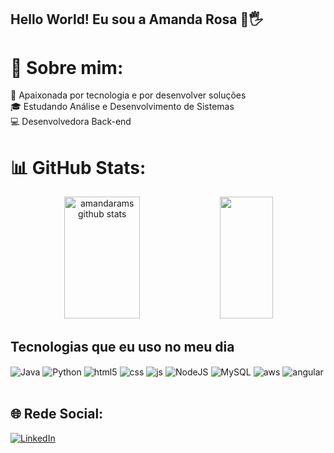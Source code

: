 ## Hello World! Eu sou a Amanda Rosa 👩🖐️

# 💫 Sobre mim:
💜 Apaixonada por tecnologia e por desenvolver soluções <br>🎓 Estudando Análise e Desenvolvimento de Sistemas <br>💻 Desenvolvedora Back-end  

# 📊 GitHub Stats:
<div align="center">  
  <img width="49%" height="195px" src="https://github-readme-stats.vercel.app/api?username=amandarams&show_icons=true&rank_icon=github&count_private=true&hide_border=true&title_color=ff91a4&icon_color=ff91a4&text_color=c9d1d9&bg_color=0d1117" alt="amandarams github stats" /> 
  <img width="41%" height="195px" src="https://github-readme-stats.vercel.app/api/top-langs/?username=amandarams&layout=compact&hide_border=true&title_color=ff91a4&text_color=ff91a4&bg_color=0d1117" />
</div>


## Tecnologias que eu uso no meu dia

<div style="display: inline_block">
  <img align="center" alt="Java" src="https://img.shields.io/badge/java-%23ED8B00.svg?&style=for-the-badge&logo=java&logoColor=white"/>
  <img align="center" alt="Python" src="https://img.shields.io/badge/Python%20-%2314354C.svg?style=for-the-badge&logo=python&logoColor=white" />
  <img align="center" alt="html5" src="https://img.shields.io/badge/HTML5-E34F26?style=for-the-badge&logo=html5&logoColor=white" />
  <img align="center" alt="css" src="https://img.shields.io/badge/CSS3-1572B6?style=for-the-badge&logo=css3&logoColor=white" />
  <img align="center" alt="js" src="https://img.shields.io/badge/JavaScript-F7DF1E?style=for-the-badge&logo=javascript&logoColor=black" />
  <img align="center"alt="NodeJS" src="https://img.shields.io/badge/node.js%20-%2343853D.svg?&style=for-the-badge&logo=node.js&logoColor=white"/>
  <img align="center"alt="MySQL" src="https://img.shields.io/badge/mysql-%2300f.svg?&style=for-the-badge&logo=mysql&logoColor=white"/>
  <img align="center" alt="aws" src="https://img.shields.io/badge/AWS-%23FF9900.svg?style=for-the-badge&logo=amazon-aws&logoColor=white" />
  <img align="center" alt="angular" src="https://img.shields.io/badge/Angular-DD0031?style=for-the-badge&logo=angular&logoColor=white" />
  
</div><br/>

## 🌐 Rede Social:

[![LinkedIn](https://img.shields.io/badge/LinkedIn-%230077B5.svg?logo=linkedin&logoColor=white)](https://linkedin.com/in/amanda-rosa-cb)







 


  
